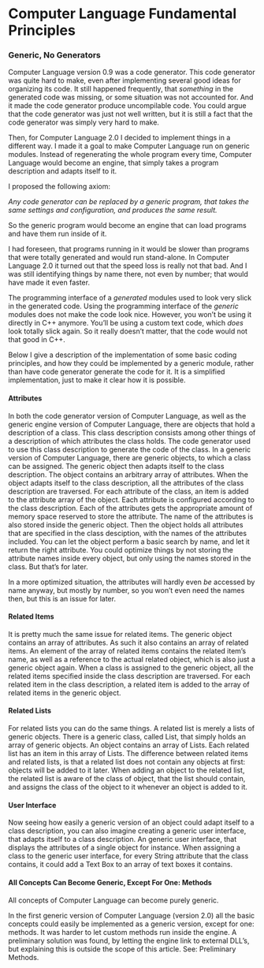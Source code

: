 ﻿Computer Language Fundamental Principles
========================================

### Generic, No Generators

Computer Language version 0.9 was a code generator. This code generator was quite hard to make, even after implementing several good ideas for organizing its code. It still happened frequently, that *something* in the generated code was missing, or some situation was not accounted for. And it made the code generator produce uncompilable code. You could argue that the code generator was just not well written, but it is still a fact that the code generator was simply very hard to make.

Then, for Computer Language 2.0 I decided to implement things in a different way. I made it a goal to make Computer Language run on generic modules. Instead of regenerating the whole program every time, Computer Language would become an engine, that simply takes a program description and adapts itself to it.

I proposed the following axiom:

*Any code generator can be replaced by a generic program, that takes the same settings and configuration, and produces the same result.*

So the generic program would become an engine that can load programs and have them run inside of it.

I had foreseen, that programs running in it would be slower than programs that were totally generated and would run stand-alone. In Computer Language 2.0 it turned out that the speed loss is really not that bad. And I was still identifying things by name there, not even by number; that would have made it even faster.

The programming interface of a *generated* modules used to look very slick in the generated code. Using the programming interface of the *generic* modules does not make the code look nice. However, you won’t be using it directly in C++ anymore. You’ll be using a custom text code, which *does*  look totally slick again. So it really doesn’t matter, that the code would not that good in C++.

Below I give a description of the implementation of some basic coding principles, and how they could be implemented by a generic module, rather than have code generator generate the code for it. It is a simplified implementation, just to make it clear how it is possible.

#### Attributes

In both the code generator version of Computer Language, as well as the generic engine version of Computer Language, there are objects that hold a description of a class. This class description consists among other things of a description of which attributes the class holds.
The code generator used to use this class description to generate the code of the class.
In a generic version of Computer Language, there are generic objects, to which a class can be assigned. The generic object then adapts itself to the class description. The object contains an arbitrary array of attributes. When the object adapts itself to the class description, all the attributes of the class description are traversed. For each attribute of the class, an item is added to the attribute array of the object. Each attribute is configured according to the class description. Each of the attributes gets the appropriate amount of memory space reserved to store the attribute. The name of the attributes is also stored inside the generic object.
Then the object holds all attributes that are specified in the class desciption, with the names of the attributes included.
You can let the object perform a basic search by name, and let it return the right attribute.
You could optimize things by not storing the attribute names inside every object, but only using the names stored in the class. But that’s for later.

In a more optimized situation, the attributes will hardly even *be*  accessed by name anyway, but mostly by number, so you won’t even need the names then, but this is an issue for later.

#### Related Items

It is pretty much the same issue for related items. The generic object contains an array of attributes. As such it also contains an array of related items. An element of the array of related items contains the related item’s name, as well as a reference to the actual related object, which is also just a generic object again. When a class is assigned to the generic object, all the related items specified inside the class description are traversed. For each related item in the class description, a related item is added to the array of related items in the generic object.

#### Related Lists

For related lists you can do the same things. A related list is merely a lists of generic objects. There is a generic class, called List, that simply holds an array of generic objects. An object contains an array of Lists. Each related list has an item in this array of Lists.
The difference between related items and related lists, is that a related list does not contain any objects at first: objects will be added to it later. When adding an object to the related list, the related list is aware of the class of object, that the list should contain, and assigns the class of the object to it whenever an object is added to it.

#### User Interface

Now seeing how easily a generic version of an object could adapt itself to a class description, you can also imagine creating a generic user interface, that adapts itself to a class description. An generic user interface, that displays the attributes of a single object for instance. When assigning a class to the generic user interface, for every String attribute that the class contains, it could add a Text Box to an array of text boxes it contains.

#### All Concepts Can Become Generic, Except For One: Methods

All concepts of Computer Language can become purely generic.

In the first generic version of Computer Language (version 2.0) all the basic concepts could easily be implemented as a generic version, except for one: methods.
It was harder to let custom methods run inside the engine. A preliminary solution was found, by letting the engine link to external DLL’s, but explaining this is outside the scope of this article. See: Preliminary Methods.
